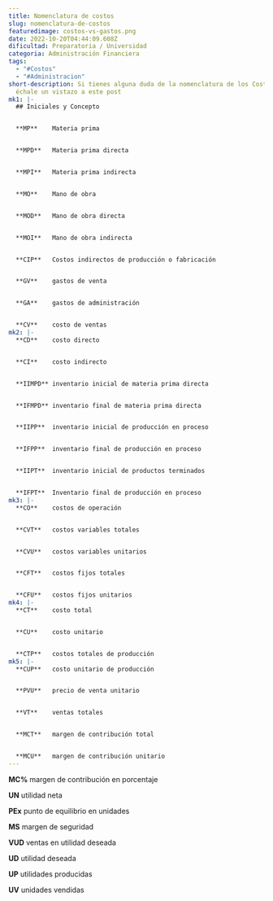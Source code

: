 ```yaml
---
title: Nomenclatura de costos
slug: nomenclatura-de-costos
featuredimage: costos-vs-gastos.png
date: 2022-10-20T04:44:09.608Z
dificultad: Preparatoria / Universidad
categoria: Administración Financiera
tags:
  - "#Costos"
  - "#Administracion"
short-description: S﻿i tienes alguna duda de la nomenclatura de los Costos
  échale un vistazo a este post
mk1: |-
  ## Iniciales y Concepto 


  **MP**	Materia prima 


  **MPD**	Materia prima directa 


  **MPI**	Materia prima indirecta 


  **MO**	Mano de obra 


  **MOD**	Mano de obra directa 


  **MOI**	Mano de obra indirecta 


  **CIP**	Costos indirectos de producción o fabricación 


  **GV**	gastos de venta 


  **GA**	gastos de administración 


  **CV**	costo de ventas
mk2: |-
  **CD**	costo directo 


  **CI**	costo indirecto 


  **IIMPD**	inventario inicial de materia prima directa 


  **IFMPD**	inventario final de materia prima directa 


  **IIPP**	inventario inicial de producción en proceso 


  **IFPP**	inventario final de producción en proceso 


  **IIPT**	inventario inicial de productos terminados 


  **IFPT**	Inventario final de producción en proceso
mk3: |-
  **CO**	costos de operación 


  **CVT**	costos variables totales 


  **CVU**	costos variables unitarios 


  **CFT**	costos fijos totales 


  **CFU**	costos fijos unitarios
mk4: |-
  **CT**	costo total 


  **CU**	costo unitario 


  **CTP**	costos totales de producción
mk5: |-
  **CUP**	costo unitario de producción 


  **PVU**	precio de venta unitario 


  **VT**	ventas totales 


  **MCT**	margen de contribución total 


  **MCU**	margen de contribución unitario
---
```

**MC%**	margen de contribución en porcentaje 


**UN**	utilidad neta 


**PEx**	punto de equilibrio en unidades 


**MS**	margen de seguridad 


**VUD**	ventas en utilidad deseada 


**UD**	utilidad deseada 


**UP**	utilidades producidas 


**UV**	unidades vendidas